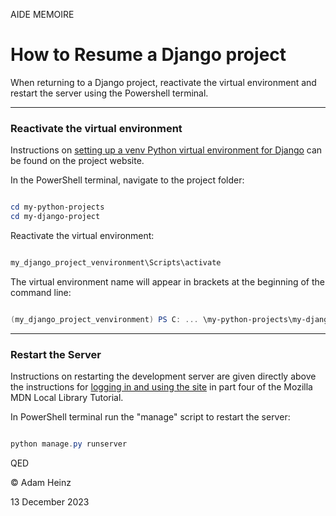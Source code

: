 AIDE MEMOIRE 

How to Resume a Django project
================================= 

When returning to a Django project, reactivate the virtual environment and restart the server using the Powershell terminal. 



--- 
### Reactivate the virtual environment 

Instructions on [setting up a venv Python virtual environment for Django](https://docs.djangoproject.com/en/4.1/howto/windows/) can be found on the project website. 

In the PowerShell terminal, navigate to the project folder: 

```powershell

cd my-python-projects
cd my-django-project 

``` 

Reactivate the virtual environment: 

```powershell 

my_django_project_venvironment\Scripts\activate 

``` 

The virtual environment name will appear in brackets at the beginning of the command line: 

```powershell 

(my_django_project_venvironment) PS C: ... \my-python-projects\my-django-project>  

``` 


--- 
### Restart the Server 


Instructions on restarting the development server are given directly above the instructions for [logging in and using the site](https://developer.mozilla.org/en-US/docs/Learn/Server-side/Django/Admin_site#logging_in_and_using_the_site) in part four of the Mozilla MDN Local Library Tutorial. 

In PowerShell terminal run the "manage" script to restart the server: 

```powershell 

python manage.py runserver 

``` 



QED 

© Adam Heinz 

13 December 2023

